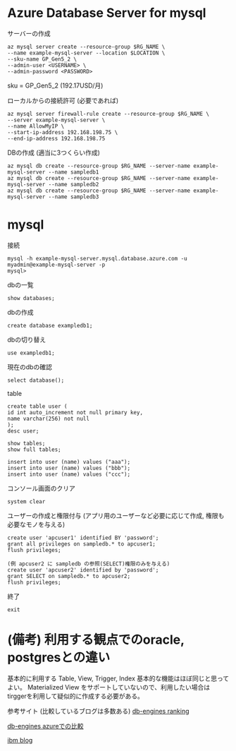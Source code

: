 # Azure Database Server for mysql

サーバーの作成
```
az mysql server create --resource-group $RG_NAME \
--name example-mysql-server --location $LOCATION \
--sku-name GP_Gen5_2 \
--admin-user <USERNAME> \
--admin-password <PASSWORD>
```
sku = GP_Gen5_2 (192.17USD/月)


ローカルからの接続許可 (必要であれば)
```
az mysql server firewall-rule create --resource-group $RG_NAME \
--server example-mysql-server \
--name AllowMyIP \
--start-ip-address 192.168.198.75 \
--end-ip-address 192.168.198.75
```

DBの作成 (適当に3つくらい作成)
```
az mysql db create --resource-group $RG_NAME --server-name example-mysql-server --name sampledb1
az mysql db create --resource-group $RG_NAME --server-name example-mysql-server --name sampledb2
az mysql db create --resource-group $RG_NAME --server-name example-mysql-server --name sampledb3
```

# mysql

接続
```
mysql -h example-mysql-server.mysql.database.azure.com -u myadmin@example-mysql-server -p
mysql> 
```

dbの一覧
```
show databases;
```

dbの作成
```
create database exampledb1;
```

dbの切り替え
```
use exampledb1;
```

現在のdbの確認
```
select database();
```

table
```
create table user (
id int auto_increment not null primary key,
name varchar(256) not null 
);
desc user;

show tables;
show full tables;

insert into user (name) values ("aaa");
insert into user (name) values ("bbb");
insert into user (name) values ("ccc");
```

コンソール画面のクリア
```
system clear
```

ユーザーの作成と権限付与 (アプリ用のユーザーなど必要に応じて作成, 権限も必要なモノを与える)
```
create user 'apcuser1' identified BY 'password';
grant all privileges on sampledb.* to apcuser1;
flush privileges;

(例 apcuser2 に sampledb の参照(SELECT)権限のみを与える)
create user 'apcuser2' identified by 'password';
grant SELECT on sampledb.* to apcuser2;
flush privileges;
```

終了
```
exit
```

# (備考) 利用する観点でのoracle, postgresとの違い
基本的に利用する Table, View, Trigger, Index 基本的な機能はほぼ同じと思ってよい。
Materialized View をサポートしていないので、利用したい場合は tirggerを利用して疑似的に作成する必要がある。

参考サイト (比較しているブログは多数ある)
[db-engines ranking](https://db-engines.com/en/ranking)

[db-engines azureでの比較](https://db-engines.com/en/system/Microsoft+Azure+SQL+Database%3BMySQL%3BPostgreSQL)

[ibm blog](https://www.ibm.com/cloud/blog/postgresql-vs-mysql-whats-the-difference)
